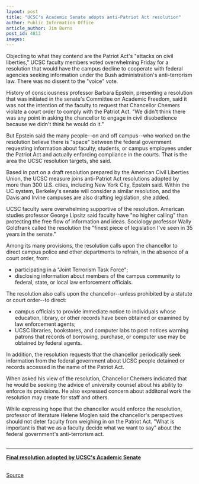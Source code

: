 ```yaml
---
layout: post
title: "UCSC's Academic Senate adopts anti-Patriot Act resolution"
author: Public Information Office
article_author: Jim Burns
post_id: 4813
images:
---
```


<p>
  Objecting to what they contend are the Patriot Act's "attacks on civil liberties," UCSC faculty members voted overwhelming Friday for a resolution that would have the campus decline to cooperate with federal agencies seeking information under the Bush administration's anti-terrorism law. There was no dissent to the "voice" vote.
</p>
<p>
  History of consciousness professor Barbara Epstein, presenting a resolution that was initiated in the senate's Committee on Academic Freedom, said it was not the intention of the faculty to request that Chancellor Chemers violate a court order to comply with the Patriot Act. "We didn't think there was any point in asking the chancellor to engage in civil disobedience because we didn't think he would do it."
</p>
<p>
  But Epstein said the many people--on and off campus--who worked on the resolution believe there is "space" between the federal government requesting information about faculty, students, or campus employees under the Patriot Act and actually enforcing compliance in the courts. That is the area the UCSC resolution targets, she said.
</p>
<p>
  Based in part on a draft resolution prepared by the American Civil Liberties Union, the UCSC measure joins anti-Patriot Act resolutions adopted by more than 300 U.S. cities, including New York City, Epstein said. Within the UC system, Berkeley's senate will consider a similar resolution, and the Davis and Irvine campuses are also drafting legislation, she added.
</p>
<p>
  UCSC faculty were overwhelming supportive of the resolution. American studies professor George Lipsitz said faculty have "no higher calling" than protecting the free flow of information and ideas. Sociology professor Wally Goldfrank called the resolution the "finest piece of legislation I've seen in 35 years in the senate."
</p>
<p>
  Among its many provisions, the resolution calls upon the chancellor to direct campus police and other departments to refrain, in the absence of a court order, from:
</p>
<ul>
  <li>participating in a "Joint Terrorism Task Force";
  </li>
  <li>disclosing information about members of the campus community to federal, state, or local law enforcement officials.
  </li>
</ul>
<p>
  The resolution also calls upon the chancellor--unless prohibited by a statute or court order--to direct:
</p>
<ul>
  <li>campus officials to provide immediate notice to individuals whose education, library, or other records have been obtained or examined by law enforcement agents;
  </li>
  <li>UCSC libraries, bookstores, and computer labs to post notices warning patrons that records of borrowing, purchase, or computer use may be obtained by federal agents.
  </li>
</ul>
<p>
  In addition, the resolution requests that the chancellor periodically seek information from the federal government about UCSC people detained or records accessed in the name of the Patriot Act.
</p>
<p>
  When asked his view of the resolution, Chancellor Chemers indicated that he would be seeking the advice of university counsel about his ability to enforce its provisions. He also expressed concern about additonal work the resolution may create for staff and others.
</p>
<p>
  While expressing hope that the chancellor would enforce the resolution, professor of literature Helene Moglen said the chancellor's perspectives should not deter faculty from weighing in on the Patriot Act. "What is important is that we as a faculty decide what we want to say" about the federal government's anti-terrorism act.<br>
  <br>
</p>
<hr>
<p>
  <a href="patriot_act_resolution.html"><b>Final resolution adopted by UCSC's Academic Senate</b></a><br>
  <br>
</p>
<p><a href="http://www1.ucsc.edu/currents/03-04/05-24/patriot_act.html" title="Permalink to patriot_act">Source</a></p>
